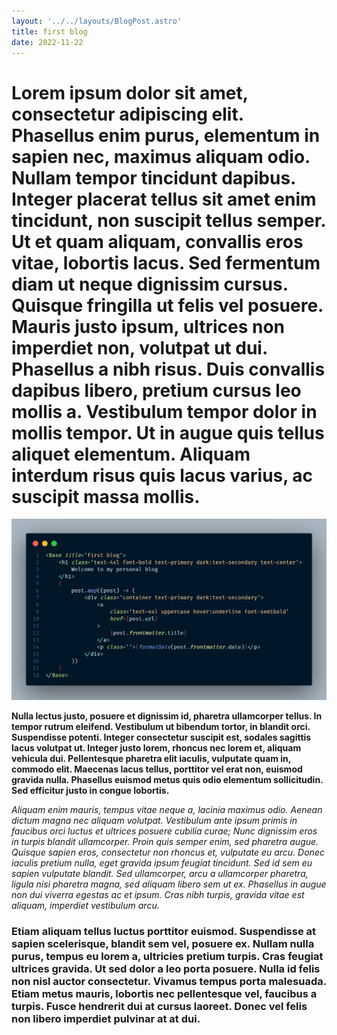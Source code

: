 ```yaml
---
layout: '../../layouts/BlogPost.astro'
title: first blog
date: 2022-11-22
---
```


# Lorem ipsum dolor sit amet, consectetur adipiscing elit. Phasellus enim purus, elementum in sapien nec, maximus aliquam odio. Nullam tempor tincidunt dapibus. Integer placerat tellus sit amet enim tincidunt, non suscipit tellus semper. Ut et quam aliquam, convallis eros vitae, lobortis lacus. Sed fermentum diam ut neque dignissim cursus. Quisque fringilla ut felis vel posuere. Mauris justo ipsum, ultrices non imperdiet non, volutpat ut dui. Phasellus a nibh risus. Duis convallis dapibus libero, pretium cursus leo mollis a. Vestibulum tempor dolor in mollis tempor. Ut in augue quis tellus aliquet elementum. Aliquam interdum risus quis lacus varius, ac suscipit massa mollis.

![MarineGEO circle logo](../../../public/images/1.png 'MarineGEO logo')

**Nulla lectus justo, posuere et dignissim id, pharetra ullamcorper tellus. In tempor rutrum eleifend. Vestibulum ut bibendum tortor, in blandit orci. Suspendisse potenti. Integer consectetur suscipit est, sodales sagittis lacus volutpat ut. Integer justo lorem, rhoncus nec lorem et, aliquam vehicula dui. Pellentesque pharetra elit iaculis, vulputate quam in, commodo elit. Maecenas lacus tellus, porttitor vel erat non, euismod gravida nulla. Phasellus euismod metus quis odio elementum sollicitudin. Sed efficitur justo in congue lobortis.**

_Aliquam enim mauris, tempus vitae neque a, lacinia maximus odio. Aenean dictum magna nec aliquam volutpat. Vestibulum ante ipsum primis in faucibus orci luctus et ultrices posuere cubilia curae; Nunc dignissim eros in turpis blandit ullamcorper. Proin quis semper enim, sed pharetra augue. Quisque sapien eros, consectetur non rhoncus et, vulputate eu arcu. Donec iaculis pretium nulla, eget gravida ipsum feugiat tincidunt. Sed id sem eu sapien vulputate blandit. Sed ullamcorper, arcu a ullamcorper pharetra, ligula nisi pharetra magna, sed aliquam libero sem ut ex. Phasellus in augue non dui viverra egestas ac et ipsum. Cras nibh turpis, gravida vitae est aliquam, imperdiet vestibulum arcu._

### Etiam aliquam tellus luctus porttitor euismod. Suspendisse at sapien scelerisque, blandit sem vel, posuere ex. Nullam nulla purus, tempus eu lorem a, ultricies pretium turpis. Cras feugiat ultrices gravida. Ut sed dolor a leo porta posuere. Nulla id felis non nisl auctor consectetur. Vivamus tempus porta malesuada. Etiam metus mauris, lobortis nec pellentesque vel, faucibus a turpis. Fusce hendrerit dui at cursus laoreet. Donec vel felis non libero imperdiet pulvinar at at dui.
